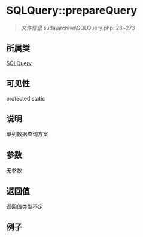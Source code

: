 # SQLQuery::prepareQuery

> *文件信息* suda\archive\SQLQuery.php: 28~273
## 所属类 

[SQLQuery](../SQLQuery.md)

## 可见性

  protected  static
## 说明

单列数据查询方案


## 参数

无参数
## 返回值
返回值类型不定
## 例子